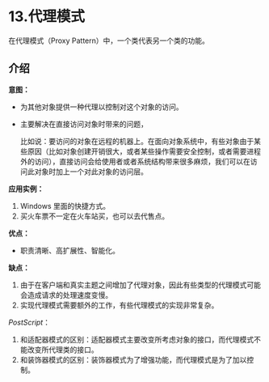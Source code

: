 # 13.代理模式

在代理模式（Proxy Pattern）中，一个类代表另一个类的功能。

## 介绍

**意图：**

* 为其他对象提供一种代理以控制对这个对象的访问。
*   主要解决在直接访问对象时带来的问题，

    比如说：要访问的对象在远程的机器上。在面向对象系统中，有些对象由于某些原因（比如对象创建开销很大，或者某些操作需要安全控制，或者需要进程外的访问），直接访问会给使用者或者系统结构带来很多麻烦，我们可以在访问此对象时加上一个对此对象的访问层。

**应用实例：**

1. Windows 里面的快捷方式。 
2. 买火车票不一定在火车站买，也可以去代售点。

**优点：**

* 职责清晰、高扩展性、智能化。

**缺点：**

1. 由于在客户端和真实主题之间增加了代理对象，因此有些类型的代理模式可能会造成请求的处理速度变慢。 
2. 实现代理模式需要额外的工作，有些代理模式的实现非常复杂。

_PostScript_：

1. 和适配器模式的区别：适配器模式主要改变所考虑对象的接口，而代理模式不能改变所代理类的接口。 
2. 和装饰器模式的区别：装饰器模式为了增强功能，而代理模式是为了加以控制。
